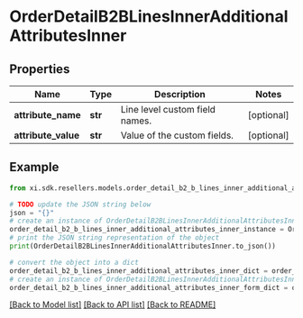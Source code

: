 # OrderDetailB2BLinesInnerAdditionalAttributesInner


## Properties

Name | Type | Description | Notes
------------ | ------------- | ------------- | -------------
**attribute_name** | **str** | Line level custom field names. | [optional] 
**attribute_value** | **str** | Value of the custom fields. | [optional] 

## Example

```python
from xi.sdk.resellers.models.order_detail_b2_b_lines_inner_additional_attributes_inner import OrderDetailB2BLinesInnerAdditionalAttributesInner

# TODO update the JSON string below
json = "{}"
# create an instance of OrderDetailB2BLinesInnerAdditionalAttributesInner from a JSON string
order_detail_b2_b_lines_inner_additional_attributes_inner_instance = OrderDetailB2BLinesInnerAdditionalAttributesInner.from_json(json)
# print the JSON string representation of the object
print(OrderDetailB2BLinesInnerAdditionalAttributesInner.to_json())

# convert the object into a dict
order_detail_b2_b_lines_inner_additional_attributes_inner_dict = order_detail_b2_b_lines_inner_additional_attributes_inner_instance.to_dict()
# create an instance of OrderDetailB2BLinesInnerAdditionalAttributesInner from a dict
order_detail_b2_b_lines_inner_additional_attributes_inner_form_dict = order_detail_b2_b_lines_inner_additional_attributes_inner.from_dict(order_detail_b2_b_lines_inner_additional_attributes_inner_dict)
```
[[Back to Model list]](../README.md#documentation-for-models) [[Back to API list]](../README.md#documentation-for-api-endpoints) [[Back to README]](../README.md)


